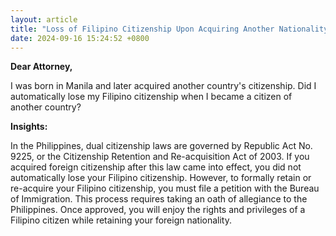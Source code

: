 ```yaml
---
layout: article
title: "Loss of Filipino Citizenship Upon Acquiring Another Nationality"
date: 2024-09-16 15:24:52 +0800
---
```


<p><strong>Dear Attorney,</strong></p><p>I was born in Manila and later acquired another country's citizenship. Did I automatically lose my Filipino citizenship when I became a citizen of another country?</p><p><strong>Insights:</strong></p><p>In the Philippines, dual citizenship laws are governed by Republic Act No. 9225, or the Citizenship Retention and Re-acquisition Act of 2003. If you acquired foreign citizenship after this law came into effect, you did not automatically lose your Filipino citizenship. However, to formally retain or re-acquire your Filipino citizenship, you must file a petition with the Bureau of Immigration. This process requires taking an oath of allegiance to the Philippines. Once approved, you will enjoy the rights and privileges of a Filipino citizen while retaining your foreign nationality.</p>